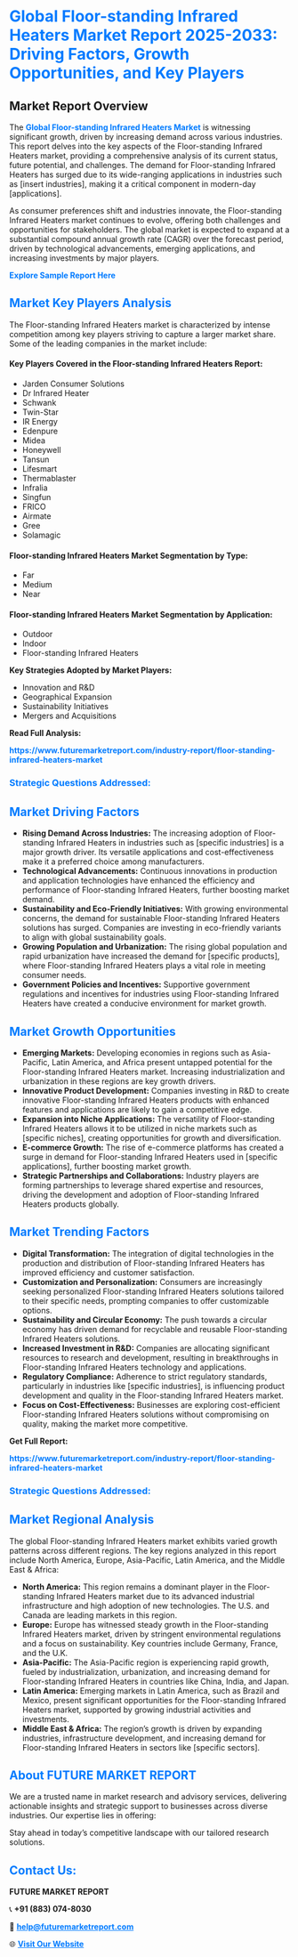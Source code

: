 <h1 style="color: #007BFF;">Global Floor-standing Infrared Heaters Market Report 2025-2033: Driving Factors, Growth Opportunities, and Key Players</h1>

<section id="overview">
<h2>Market Report Overview</h2>
<p>The <a href="https://www.futuremarketreport.com/industry-report/floor-standing-infrared-heaters-market" style="color: #007BFF; text-decoration: none;"><strong>Global Floor-standing Infrared Heaters Market</strong></a> is witnessing significant growth, driven by increasing demand across various industries. This report delves into the key aspects of the Floor-standing Infrared Heaters market, providing a comprehensive analysis of its current status, future potential, and challenges. The demand for Floor-standing Infrared Heaters has surged due to its wide-ranging applications in industries such as [insert industries], making it a critical component in modern-day [applications].</p>
<p>As consumer preferences shift and industries innovate, the Floor-standing Infrared Heaters market continues to evolve, offering both challenges and opportunities for stakeholders. The global market is expected to expand at a substantial compound annual growth rate (CAGR) over the forecast period, driven by technological advancements, emerging applications, and increasing investments by major players.</p>
</section>

<section id="overview">
<p><a href="https://www.futuremarketreport.com/request-sample/reportId=124506" style="color: #007BFF; text-decoration: none;"><strong>Explore Sample Report Here</strong></a></p>
</section>

<section id="key-players">
<h2 style="color: #007BFF;">Market Key Players Analysis</h2>
<p>The Floor-standing Infrared Heaters market is characterized by intense competition among key players striving to capture a larger market share. Some of the leading companies in the market include:</p>
<h4>Key Players Covered in the Floor-standing Infrared Heaters Report:</h4>
<ul><li>Jarden Consumer Solutions</li><li>Dr Infrared Heater</li><li>Schwank</li><li>Twin-Star</li><li>IR Energy</li><li>Edenpure</li><li>Midea</li><li>Honeywell</li><li>Tansun</li><li>Lifesmart</li><li>Thermablaster</li><li>Infralia</li><li>Singfun</li><li>FRICO</li><li>Airmate</li><li>Gree</li><li>Solamagic</li></ul>
<h4>Floor-standing Infrared Heaters Market Segmentation by Type:</h4>
<ul><li>Far</li><li>Medium</li><li>Near</li></ul>

<h4>Floor-standing Infrared Heaters Market Segmentation by Application:</h4>
<ul><li>Outdoor</li><li>Indoor</li><li>Floor-standing Infrared Heaters</li></ul>
<p><strong>Key Strategies Adopted by Market Players:</strong></p>
<ul>
<li>Innovation and R&D</li>
<li>Geographical Expansion</li>
<li>Sustainability Initiatives</li>
<li>Mergers and Acquisitions</li>
</ul>
</section>

<section>
<p><strong>Read Full Analysis: </strong></p><a href="https://www.futuremarketreport.com/industry-report/floor-standing-infrared-heaters-market" style="color: #007BFF; text-decoration: none;"><strong>https://www.futuremarketreport.com/industry-report/floor-standing-infrared-heaters-market</strong></a>
<h3 style="color: #007BFF;">Strategic Questions Addressed:</h3>
</section>

<section id="driving-factors">
<h2 style="color: #007BFF;">Market Driving Factors</h2>
<ul>
<li><strong>Rising Demand Across Industries:</strong> The increasing adoption of Floor-standing Infrared Heaters in industries such as [specific industries] is a major growth driver. Its versatile applications and cost-effectiveness make it a preferred choice among manufacturers.</li>
<li><strong>Technological Advancements:</strong> Continuous innovations in production and application technologies have enhanced the efficiency and performance of Floor-standing Infrared Heaters, further boosting market demand.</li>
<li><strong>Sustainability and Eco-Friendly Initiatives:</strong> With growing environmental concerns, the demand for sustainable Floor-standing Infrared Heaters solutions has surged. Companies are investing in eco-friendly variants to align with global sustainability goals.</li>
<li><strong>Growing Population and Urbanization:</strong> The rising global population and rapid urbanization have increased the demand for [specific products], where Floor-standing Infrared Heaters plays a vital role in meeting consumer needs.</li>
<li><strong>Government Policies and Incentives:</strong> Supportive government regulations and incentives for industries using Floor-standing Infrared Heaters have created a conducive environment for market growth.</li>
</ul>
</section>

<section id="growth-opportunities">
<h2 style="color: #007BFF;">Market Growth Opportunities</h2>
<ul>
<li><strong>Emerging Markets:</strong> Developing economies in regions such as Asia-Pacific, Latin America, and Africa present untapped potential for the Floor-standing Infrared Heaters market. Increasing industrialization and urbanization in these regions are key growth drivers.</li>
<li><strong>Innovative Product Development:</strong> Companies investing in R&D to create innovative Floor-standing Infrared Heaters products with enhanced features and applications are likely to gain a competitive edge.</li>
<li><strong>Expansion into Niche Applications:</strong> The versatility of Floor-standing Infrared Heaters allows it to be utilized in niche markets such as [specific niches], creating opportunities for growth and diversification.</li>
<li><strong>E-commerce Growth:</strong> The rise of e-commerce platforms has created a surge in demand for Floor-standing Infrared Heaters used in [specific applications], further boosting market growth.</li>
<li><strong>Strategic Partnerships and Collaborations:</strong> Industry players are forming partnerships to leverage shared expertise and resources, driving the development and adoption of Floor-standing Infrared Heaters products globally.</li>
</ul>
</section>

<section id="trending-factors">
<h2 style="color: #007BFF;">Market Trending Factors</h2>
<ul>
<li><strong>Digital Transformation:</strong> The integration of digital technologies in the production and distribution of Floor-standing Infrared Heaters has improved efficiency and customer satisfaction.</li>
<li><strong>Customization and Personalization:</strong> Consumers are increasingly seeking personalized Floor-standing Infrared Heaters solutions tailored to their specific needs, prompting companies to offer customizable options.</li>
<li><strong>Sustainability and Circular Economy:</strong> The push towards a circular economy has driven demand for recyclable and reusable Floor-standing Infrared Heaters solutions.</li>
<li><strong>Increased Investment in R&D:</strong> Companies are allocating significant resources to research and development, resulting in breakthroughs in Floor-standing Infrared Heaters technology and applications.</li>
<li><strong>Regulatory Compliance:</strong> Adherence to strict regulatory standards, particularly in industries like [specific industries], is influencing product development and quality in the Floor-standing Infrared Heaters market.</li>
<li><strong>Focus on Cost-Effectiveness:</strong> Businesses are exploring cost-efficient Floor-standing Infrared Heaters solutions without compromising on quality, making the market more competitive.</li>
</ul>
</section>

<section>
<p><strong>Get Full Report: </strong></p><a href="https://www.futuremarketreport.com/industry-report/floor-standing-infrared-heaters-market" style="color: #007BFF; text-decoration: none;"><strong>https://www.futuremarketreport.com/industry-report/floor-standing-infrared-heaters-market</strong></a>
<h3 style="color: #007BFF;">Strategic Questions Addressed:</h3>
</section>


<section id="regional-analysis">
<h2 style="color: #007BFF;">Market Regional Analysis</h2>
<p>The global Floor-standing Infrared Heaters market exhibits varied growth patterns across different regions. The key regions analyzed in this report include North America, Europe, Asia-Pacific, Latin America, and the Middle East & Africa:</p>
<ul>
<li><strong>North America:</strong> This region remains a dominant player in the Floor-standing Infrared Heaters market due to its advanced industrial infrastructure and high adoption of new technologies. The U.S. and Canada are leading markets in this region.</li>
<li><strong>Europe:</strong> Europe has witnessed steady growth in the Floor-standing Infrared Heaters market, driven by stringent environmental regulations and a focus on sustainability. Key countries include Germany, France, and the U.K.</li>
<li><strong>Asia-Pacific:</strong> The Asia-Pacific region is experiencing rapid growth, fueled by industrialization, urbanization, and increasing demand for Floor-standing Infrared Heaters in countries like China, India, and Japan.</li>
<li><strong>Latin America:</strong> Emerging markets in Latin America, such as Brazil and Mexico, present significant opportunities for the Floor-standing Infrared Heaters market, supported by growing industrial activities and investments.</li>
<li><strong>Middle East & Africa:</strong> The region’s growth is driven by expanding industries, infrastructure development, and increasing demand for Floor-standing Infrared Heaters in sectors like [specific sectors].</li>
</ul>
</section>

<footer>
<h2 style="color: #007BFF;">About FUTURE MARKET REPORT</h2>
<p>We are a trusted name in market research and advisory services, delivering actionable insights and strategic support to businesses across diverse industries. Our expertise lies in offering:</p>

<p>Stay ahead in today’s competitive landscape with our tailored research solutions.</p>

<h2 style="color: #007BFF;">Contact Us:</h2>
<p><strong>FUTURE MARKET REPORT</strong></p>
<p>📞 <strong>+91 (883) 074-8030</strong></p>
<p>📧 <strong><a href="mailto:help@futuremarketreport.com" style="color: #007BFF;">help@futuremarketreport.com</a></strong></p>
<p>🌐 <strong><a href="https://www.futuremarketreport.com/" style="color: #007BFF;">Visit Our Website</a></strong></p>
</footer>